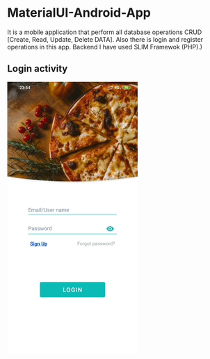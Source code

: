 # MaterialUI-Android-App
It is a mobile application that perform all database operations CRUD [Create, Read, Update, Delete DATA]. Also there is login and register operations in this app. Backend I have used SLIM Framewok (PHP).)

## Login activity
<img src="images/login_screen.jpg" width= 300 >
